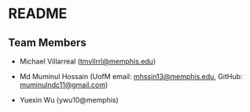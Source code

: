 # README

## Team Members

- Michael Villarreal (tmvllrrl@memphis.edu)

- Md Muminul Hossain (UofM email: mhssin13@memphis.edu, GitHub: muminulndc11@gmail.com)

- Yuexin Wu (ywu10@memphis)
